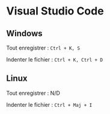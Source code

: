 # Visual Studio Code 

## Windows 
Tout enregistrer : `Ctrl + K, S`

Indenter le fichier : `Ctrl + K, Ctrl + D`


## Linux
Tout enregistrer : N/D

Indenter le fichier : `Ctrl + Maj + I`